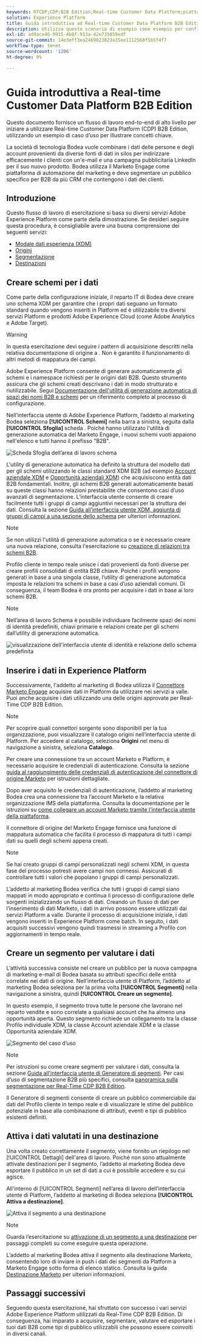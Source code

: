 ```yaml
---
keywords: RTCDP;CDP;B2B Edition;Real-time Customer Data Platform;piattaforma dati cliente in tempo reale;cdp in tempo reale;b2b;cdp
solution: Experience Platform
title: Guida introduttiva ad Real-time Customer Data Platform B2B Edition
description: Utilizza questo scenario di esempio come esempio per configurare l’implementazione di Adobe Real-time Customer Data Platform B2B Edition.
exl-id: ad9ace46-9915-4b8f-913a-42e735859edf
source-git-commit: 14e3eff3ea2469023823a35ee1112568f5b5f4f7
workflow-type: tm+mt
source-wordcount: '1206'
ht-degree: 0%

---
```


# Guida introduttiva a Real-time Customer Data Platform B2B Edition

Questo documento fornisce un flusso di lavoro end-to-end di alto livello per iniziare a utilizzare Real-time Customer Data Platform (CDP) B2B Edition, utilizzando un esempio di caso d’uso per illustrare concetti chiave.

La società di tecnologia Bodea vuole combinare i dati delle persone e degli account provenienti da diverse fonti di dati in silos per indirizzare efficacemente i clienti con un&#39;e-mail e una campagna pubblicitaria LinkedIn per il suo nuovo prodotto. Bodea utilizza il Marketo Engage come piattaforma di automazione del marketing e deve segmentare un pubblico specifico per B2B da più CRM che contengono i dati dei clienti.

## Introduzione

Questo flusso di lavoro di esercitazione si basa su diversi servizi Adobe Experience Platform come parte della dimostrazione. Se desideri seguire questa procedura, è consigliabile avere una buona comprensione dei seguenti servizi:

- [Modale dati esperienza (XDM)](../xdm/home.md)
- [Origini](../sources/home.md)
- [Segmentazione](../segmentation/home.md)
- [Destinazioni](../destinations/home.md)

## Creare schemi per i dati

Come parte della configurazione iniziale, il reparto IT di Bodea deve creare uno schema XDM per garantire che i propri dati seguano un formato standard quando vengono inseriti in Platform ed è utilizzabile tra diversi servizi Platform e prodotti Adobe Experience Cloud (come Adobe Analytics e Adobe Target).

>[!WARNING]
>
>In questa esercitazione devi seguire i pattern di acquisizione descritti nella relativa documentazione di origine a . Non è garantito il funzionamento di altri metodi di mappatura dei campi.

Adobe Experience Platform consente di generare automaticamente gli schemi e i namespace richiesti per le origini dati B2B. Questo strumento assicura che gli schemi creati descrivano i dati in modo strutturato e riutilizzabile. Segui [Documentazione dell&#39;utilità di generazione automatica di spazi dei nomi B2B e schemi](../sources/connectors/adobe-applications/marketo/marketo-namespaces.md) per un riferimento completo al processo di configurazione.

Nell’interfaccia utente di Adobe Experience Platform, l’addetto al marketing Bodea seleziona **[!UICONTROL Schemi]** nella barra a sinistra, seguita dalla **[!UICONTROL Sfoglia]** scheda . Poiché hanno utilizzato l&#39;utilità di generazione automatica del Marketo Engage, i nuovi schemi vuoti appaiono nell&#39;elenco e tutti hanno il prefisso &quot;B2B&quot;.

![Scheda Sfoglia dell’area di lavoro schema](./assets/b2b-tutorial/empty-b2b-schemas.png)

L&#39;utility di generazione automatica ha definito la struttura del modello dati per gli schemi utilizzando le classi standard XDM B2B (ad esempio [Account aziendale XDM](../xdm/classes/b2b/business-account.md) e [Opportunità aziendali XDM](../xdm/classes/b2b/business-opportunity.md)) che acquisiscono entità dati B2B fondamentali. Inoltre, gli schemi B2B generati automaticamente basati su queste classi hanno relazioni prestabilite che consentono casi d’uso avanzati di segmentazione. L’interfaccia utente consente di creare facilmente tutti i gruppi di campi aggiuntivi necessari per la struttura dei dati. Consulta la sezione [Guida all’interfaccia utente XDM, aggiunta di gruppi di campi a una sezione dello schema](../xdm/ui/resources/schemas.md#add-field-groups) per ulteriori informazioni.

>[!NOTE]
> 
>Se non utilizzi l&#39;utilità di generazione automatica o se è necessario creare una nuova relazione, consulta l&#39;esercitazione su [creazione di relazioni tra schemi B2B](../xdm/tutorials/relationship-b2b.md).

Profilo cliente in tempo reale unisce i dati provenienti da fonti diverse per creare profili consolidati di entità B2B chiave. Poiché i profili vengono generati in base a una singola classe, l’utility di generazione automatica imposta le relazioni tra schemi in base a casi d’uso aziendali comuni. Di conseguenza, il team Bodea è ora pronto per acquisire i dati in base ai loro schemi B2B.

>[!NOTE]
> 
>Nell’area di lavoro Schema è possibile individuare facilmente spazi dei nomi di identità predefiniti, chiavi primarie e relazioni create per gli schemi dall’utility di generazione automatica.
>
>![visualizzazione dell&#39;interfaccia utente di identità e relazione dello schema predefinita](./assets/b2b-tutorial/schema-identity-relationship.png)

## Inserire i dati in Experience Platform

Successivamente, l&#39;addetto al marketing di Bodea utilizza il [Connettore Marketo Engage](../sources/connectors/adobe-applications/marketo/marketo.md) acquisire dati in Platform da utilizzare nei servizi a valle. Puoi anche acquisire i dati utilizzando una delle origini approvate per Real-Time CDP B2B Edition.

>[!NOTE]
> 
>Per scoprire quali connettori sorgente sono disponibili per la tua organizzazione, puoi visualizzare il catalogo origini nell’interfaccia utente di Platform. Per accedere al catalogo, seleziona **Origini** nel menu di navigazione a sinistra, seleziona **Catalogo**.

Per creare una connessione tra un account Marketo e Platform, è necessario acquisire le credenziali di autenticazione. Consulta la sezione [guida al raggiungimento delle credenziali di autenticazione del connettore di origine Marketo](../sources/connectors/adobe-applications/marketo/marketo-auth.md) per istruzioni dettagliate.

Dopo aver acquisito le credenziali di autenticazione, l’addetto al marketing Bodea crea una connessione tra l’account Marketo e la relativa organizzazione IMS della piattaforma. Consulta la documentazione per le istruzioni su [come collegare un account Marketo tramite l’interfaccia utente della piattaforma](../sources/tutorials/ui/create/adobe-applications/marketo.md).

Il connettore di origine del Marketo Engage fornisce una funzione di mappatura automatica che facilita il processo di mappatura di tutti i campi dati su quelli degli schemi appena creati.

>[!NOTE]
> 
>Se hai creato gruppi di campi personalizzati negli schemi XDM, in questa fase del processo potresti avere campi non connessi. Assicurati di controllare tutti i valori che popolano i gruppi di campi personalizzati.

L’addetto al marketing Bodea verifica che tutti i gruppi di campi siano mappati in modo appropriato e continua il processo di configurazione delle sorgenti inizializzando un flusso di dati. Creando un flusso di dati per l’inserimento di dati Marketo, i dati in arrivo possono essere utilizzati dai servizi Platform a valle. Durante il processo di acquisizione iniziale, i dati vengono inseriti in Experience Platform come batch. In seguito, i dati acquisiti successivi vengono quindi trasmessi in streaming a Profilo con aggiornamenti in tempo reale.

## Creare un segmento per valutare i dati

L’attività successiva consiste nel creare un pubblico per la nuova campagna di marketing e-mail di Bodea basata su attributi specifici delle entità correlate nei dati di origine. Nell’interfaccia utente di Platform, l’addetto al marketing Bodea seleziona per la prima volta **[!UICONTROL Segmenti]** nella navigazione a sinistra, quindi **[!UICONTROL Creare un segmento]**.

In questo esempio, il segmento trova tutte le persone che lavorano nel reparto vendite e sono correlate a qualsiasi account che ha almeno una opportunità aperta. Questo segmento richiede un collegamento tra la classe Profilo individuale XDM, la classe Account aziendale XDM e la classe Opportunità aziendale XDM.

![Segmento del caso d’uso](./assets/b2b-tutorial/use-case-segment.png)

>[!NOTE]
> 
>Per istruzioni su come creare segmenti per valutare i dati, consulta la sezione [Guida all’interfaccia utente di Generatore di segmenti](../segmentation/ui/segment-builder.md). Per casi d’uso di segmentazione B2B più specifici, consulta [panoramica sulla segmentazione per Real-Time CDP B2B Edition](./segmentation/b2b.md).

Il Generatore di segmenti consente di creare un pubblico commerciabile dai dati del Profilo cliente in tempo reale e di visualizzare le stime del pubblico potenziale in base alla combinazione di attributi, eventi e tipi di pubblico esistenti definiti.

## Attiva i dati valutati in una destinazione

Una volta creato correttamente il segmento, viene fornito un riepilogo nel [!UICONTROL Dettagli] dell&#39;area di lavoro. Poiché non sono attualmente attivate destinazioni per il segmento, l’addetto al marketing Bodea deve esportare il pubblico in un set di dati a cui è possibile accedere e su cui agisce.

All&#39;interno di [!UICONTROL Segmenti] nell’area di lavoro dell’interfaccia utente di Platform, l’addetto al marketing di Bodea seleziona **[!UICONTROL Attiva a destinazione]**.

![Attiva il segmento a una destinazione](./assets/b2b-tutorial/activate-to-destination.png)

>[!NOTE]
> 
>Guarda l’esercitazione su [attivazione di un segmento a una destinazione](https://experienceleague.adobe.com/docs/marketo/using/product-docs/core-marketo-concepts/smart-lists-and-static-lists/static-lists/push-an-adobe-experience-cloud-segment-to-a-marketo-static-list.html) per passaggi completi su come eseguire questa operazione.

L’addetto al marketing Bodea attiva il segmento alla destinazione Marketo, consentendo loro di inviare in push i dati dei segmenti da Platform a Marketo Engage sotto forma di elenco statico. Consulta la guida [Destinazione Marketo](https://experienceleague.adobe.com/docs/experience-platform/destinations/catalog/adobe/marketo-engage.html) per ulteriori informazioni.

## Passaggi successivi

Seguendo questa esercitazione, hai sfruttato con successo i vari servizi Adobe Experience Platform utilizzati da Real-Time CDP B2B Edition. Di conseguenza, hai imparato a acquisire, segmentare, valutare ed esportare i tuoi dati B2B come tipi di pubblico utilizzabili che possono essere coinvolti in diversi canali.
